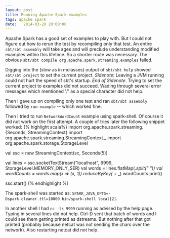```yaml
---
layout: post
title: Running Apache Spark examples
tags: apache spark
date:   2014-03-28 20:00:00
---
```


Apache Spark has a good set of examples to play with. But I could not figure
out how to rerun the test by recompiling only that test. An entire `sbt/sbt
assembly` will take ages and will preclude understanding modified examples
within this lifetime. So a shorter route was necessary. The obvious `sbt/sbt
compile org.apache.spark.streaming.examples` failed.

Digging into the (slow as in molasses) output of `sbt/sbt help` showed `sbt/sbt project` to set the current project. *Sidenote*: Leaving a JVM running
could not hurt the speed of sbt's startup. *End of Sidenote*.  Trying to set
the current project to examples did not succeed. Wading through several
error messages which mentioned '/' as a special character did not help.

Then I gave up on compiling only one test and ran `sbt/sbt assembly` followed
by `run-example` -- which worked fine.

Then I tried to run `NetworkWordCount` example using spark-shell. Of course it
did not work on the first attempt. A couple of tries later the following
snippet worked:
{% highlight scala%}
import org.apache.spark.streaming.{Seconds, StreamingContext}
import org.apache.spark.streaming.StreamingContext._
import org.apache.spark.storage.StorageLevel

val ssc = new StreamingContext(sc, Seconds(5))

val lines = ssc.socketTextStream("localhost", 9999, StorageLevel.MEMORY_ONLY_SER)
val words = lines.flatMap(_.split(" "))
val wordCounts = words.map(x => (x, 1)).reduceByKey(_ + _)
wordCounts.print()

ssc.start()
{% endhighlight %}

The spark-shell was started as:
`SPARK_JAVA_OPTS=-Dspark.cleaner.ttl=10000 bin/spark-shell local[2]`.

In another shell I had `nc -lk 9999` running as advised by the help page.
Typing in several lines did not help. Ctrl-D sent that batch of words and
I could see them getting printed as dstreams. But nothing after that
got printed (probably because netcat was not sending the chars over the
network). Also restarting netcat did not help.
